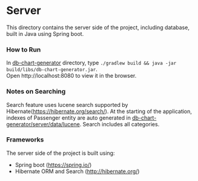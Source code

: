 # Server
This directory contains the server side of the project, including database, built in Java using Spring boot.

### How to Run
In [db-chart-generator](../) directory, type `./gradlew build && java -jar build/libs/db-chart-generator.jar`. <br />
Open http://localhost:8080 to view it in the browser.


### Notes on Searching
Search feature uses lucene search supported by Hibernate(https://hibernate.org/search/).
At the starting of the application, indexes of Passenger entity are auto generated in [db-chart-generator/server/data/lucene](./data/lucene). Search includes all categories.

### Frameworks
The server side of the project is built using:
- Spring boot (https://spring.io/)
- Hibernate ORM and Search (http://hibernate.org/)
